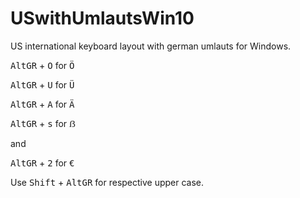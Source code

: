 # USwithUmlautsWin10
US international keyboard layout with german umlauts for Windows.

<kbd>AltGR</kbd> + <kbd>O</kbd> for <kbd>Ö</kbd>

<kbd>AltGR</kbd> + <kbd>U</kbd> for <kbd>Ü</kbd>

<kbd>AltGR</kbd> + <kbd>A</kbd> for <kbd>Ä</kbd>

<kbd>AltGR</kbd> + <kbd>s</kbd> for <kbd>ẞ</kbd>

and

<kbd>AltGR</kbd> + <kbd>2</kbd> for <kbd>€</kbd>

Use <kbd>Shift</kbd> + <kbd>AltGR</kbd> for respective upper case.
